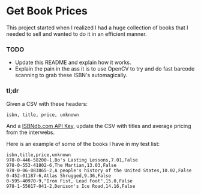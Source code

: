 # Get Book Prices

This project started when I realized I had a huge collection of books that I needed to sell and wanted to do it in an efficient manner.

### TODO

- Update this README and explain how it works.
- Explain the pain in the ass it is to use OpenCV to try and do fast barcode scanning to grab these ISBN's automagically.

### tl;dr

Given a CSV with these headers:

    isbn, title, price, unknown

And a [ISBNdb.com API Key](isbndb.com), update the CSV with titles and average pricing from the interwebs.

Here is an example of some of the books I have in my test list:

    isbn,title,price,unknown
    978-0-446-58200-1,Bo's Lasting Lessons,7.01,False
    978-0-553-41802-6,The Martian,13.03,False
    978-0-06-083865-2,A people's history of the United States,10.02,False
    0-452-01187-6,Atlas Shrugged,9.36,False
    0-595-40970-9,"Iron Fist, Lead Foot",15.0,False
    978-1-55017-041-2,Denison's Ice Road,14.16,False
